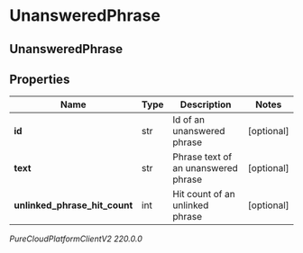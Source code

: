 # UnansweredPhrase

## UnansweredPhrase

## Properties

|Name | Type | Description | Notes|
|------------ | ------------- | ------------- | -------------|
| **id** | str | Id of an unanswered phrase | [optional] |
| **text** | str | Phrase text of an unanswered phrase | [optional] |
| **unlinked_phrase_hit_count** | int | Hit count of an unlinked phrase | [optional] |



_PureCloudPlatformClientV2 220.0.0_
